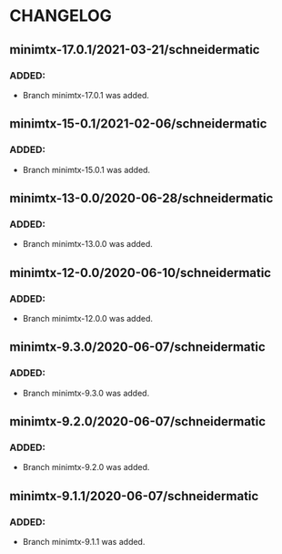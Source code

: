 # CHANGELOG

## minimtx-17.0.1/2021-03-21/schneidermatic

### ADDED:
- Branch minimtx-17.0.1 was added.

## minimtx-15-0.1/2021-02-06/schneidermatic

### ADDED:
- Branch minimtx-15.0.1 was added.

## minimtx-13-0.0/2020-06-28/schneidermatic

### ADDED:
- Branch minimtx-13.0.0 was added.

## minimtx-12-0.0/2020-06-10/schneidermatic

### ADDED:
- Branch minimtx-12.0.0 was added.

## minimtx-9.3.0/2020-06-07/schneidermatic

### ADDED:
- Branch minimtx-9.3.0 was added.

## minimtx-9.2.0/2020-06-07/schneidermatic

### ADDED:
- Branch minimtx-9.2.0 was added.

## minimtx-9.1.1/2020-06-07/schneidermatic

### ADDED:
- Branch minimtx-9.1.1 was added.
